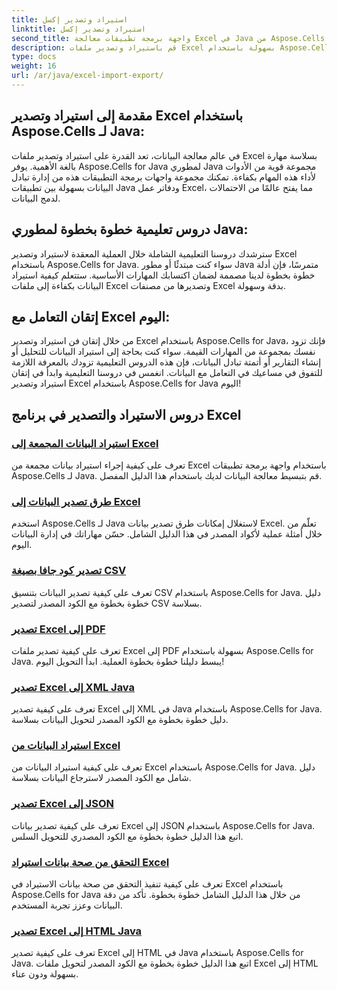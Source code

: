 ```yaml
---
title: استيراد وتصدير إكسل
linktitle: استيراد وتصدير إكسل
second_title: واجهة برمجة تطبيقات معالجة Excel في Java من Aspose.Cells
description: قم باستيراد وتصدير ملفات Excel بسهولة باستخدام Aspose.Cells for Java. استكشف الدروس التعليمية خطوة بخطوة لتبادل البيانات بسلاسة. أتقن التعامل مع Excel اليوم!
type: docs
weight: 16
url: /ar/java/excel-import-export/
---
```


## مقدمة إلى استيراد وتصدير Excel باستخدام Aspose.Cells لـ Java:

في عالم معالجة البيانات، تعد القدرة على استيراد وتصدير ملفات Excel بسلاسة مهارة بالغة الأهمية. يوفر Aspose.Cells for Java لمطوري Java مجموعة قوية من الأدوات لأداء هذه المهام بكفاءة. تمكنك مجموعة واجهات برمجة التطبيقات هذه من إدارة تبادل البيانات بسهولة بين تطبيقات Java ودفاتر عمل Excel، مما يفتح عالمًا من الاحتمالات لدمج البيانات.

## دروس تعليمية خطوة بخطوة لمطوري Java:

سترشدك دروسنا التعليمية الشاملة خلال العملية المعقدة لاستيراد وتصدير Excel باستخدام Aspose.Cells for Java. سواء كنت مبتدئًا أو مطور Java متمرسًا، فإن أدلة خطوة بخطوة لدينا مصممة لضمان اكتسابك المهارات الأساسية. ستتعلم كيفية استيراد البيانات بكفاءة إلى ملفات Excel وتصديرها من مصنفات Excel بدقة وسهولة.

## إتقان التعامل مع Excel اليوم:

من خلال إتقان فن استيراد وتصدير Excel باستخدام Aspose.Cells for Java، فإنك تزود نفسك بمجموعة من المهارات القيمة. سواء كنت بحاجة إلى استيراد البيانات للتحليل أو إنشاء التقارير أو أتمتة تبادل البيانات، فإن هذه الدروس التعليمية تزودك بالمعرفة اللازمة للتفوق في مساعيك في التعامل مع البيانات. انغمس في دروسنا التعليمية وابدأ في إتقان استيراد وتصدير Excel باستخدام Aspose.Cells for Java اليوم!

## دروس الاستيراد والتصدير في برنامج Excel
### [استيراد البيانات المجمعة إلى Excel](./bulk-data-import-excel/)
تعرف على كيفية إجراء استيراد بيانات مجمعة من Excel باستخدام واجهة برمجة تطبيقات Aspose.Cells لـ Java. قم بتبسيط معالجة البيانات لديك باستخدام هذا الدليل المفصل.
### [طرق تصدير البيانات إلى Excel](./excel-data-export-methods/)
استخدم Aspose.Cells لـ Java لاستغلال إمكانات طرق تصدير بيانات Excel. تعلّم من خلال أمثلة عملية لأكواد المصدر في هذا الدليل الشامل. حسّن مهاراتك في إدارة البيانات اليوم.
### [تصدير كود جافا بصيغة CSV](./csv-export-java-code/)
تعرف على كيفية تصدير البيانات بتنسيق CSV باستخدام Aspose.Cells for Java. دليل خطوة بخطوة مع الكود المصدر لتصدير CSV بسلاسة.
### [تصدير Excel إلى PDF](./exporting-excel-to-pdf/)
تعرف على كيفية تصدير ملفات Excel إلى PDF بسهولة باستخدام Aspose.Cells for Java. يبسط دليلنا خطوة بخطوة العملية. ابدأ التحويل اليوم!
### [تصدير Excel إلى XML Java](./export-excel-to-xml-java/)
تعرف على كيفية تصدير Excel إلى XML في Java باستخدام Aspose.Cells for Java. دليل خطوة بخطوة مع الكود المصدر لتحويل البيانات بسلاسة.
### [استيراد البيانات من Excel](./data-import-from-excel/)
تعرف على كيفية استيراد البيانات من Excel باستخدام Aspose.Cells for Java. دليل شامل مع الكود المصدر لاسترجاع البيانات بسلاسة.
### [تصدير Excel إلى JSON](./export-excel-to-json/)
تعرف على كيفية تصدير بيانات Excel إلى JSON باستخدام Aspose.Cells for Java. اتبع هذا الدليل خطوة بخطوة مع الكود المصدري للتحويل السلس.
### [التحقق من صحة بيانات استيراد Excel](./excel-import-data-validation/)
تعرف على كيفية تنفيذ التحقق من صحة بيانات الاستيراد في Excel باستخدام Aspose.Cells for Java من خلال هذا الدليل الشامل خطوة بخطوة. تأكد من دقة البيانات وعزز تجربة المستخدم. 
### [تصدير Excel إلى HTML Java](./export-excel-to-html-java/)
تعرف على كيفية تصدير Excel إلى HTML في Java باستخدام Aspose.Cells for Java. اتبع هذا الدليل خطوة بخطوة مع الكود المصدر لتحويل ملفات Excel إلى HTML بسهولة ودون عناء.